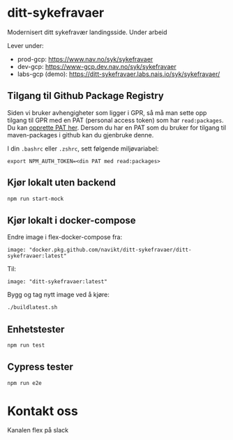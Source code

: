 # ditt-sykefravaer

Modernisert ditt sykefravær landingsside. Under arbeid

Lever under:
-   prod-gcp: https://www.nav.no/syk/sykefravaer
-   dev-gcp: https://www-gcp.dev.nav.no/syk/sykefravaer
-   labs-gcp (demo): https://ditt-sykefravaer.labs.nais.io/syk/sykefravaer/

## Tilgang til Github Package Registry

Siden vi bruker avhengigheter som ligger i GPR, så må man sette opp tilgang til GPR med en PAT (personal access token) som har `read:packages`. Du kan [opprette PAT her](https://github.com/settings/tokens). Dersom du har en PAT som du bruker for tilgang til maven-packages i github kan du gjenbruke denne.

I din `.bashrc` eller `.zshrc`, sett følgende miljøvariabel:

`export NPM_AUTH_TOKEN=<din PAT med read:packages>`

## Kjør lokalt uten backend
```bash
npm run start-mock
```

## Kjør lokalt i docker-compose
Endre image i flex-docker-compose fra:
```
image: "docker.pkg.github.com/navikt/ditt-sykefravaer/ditt-sykefravaer:latest"
``` 
Til:
```
image: "ditt-sykefravaer:latest"
```
Bygg og tag nytt image ved å kjøre:
```bash
./buildlatest.sh
```

## Enhetstester
```bash
npm run test
```

## Cypress tester
```bash
npm run e2e
```

# Kontakt oss

Kanalen flex på slack
